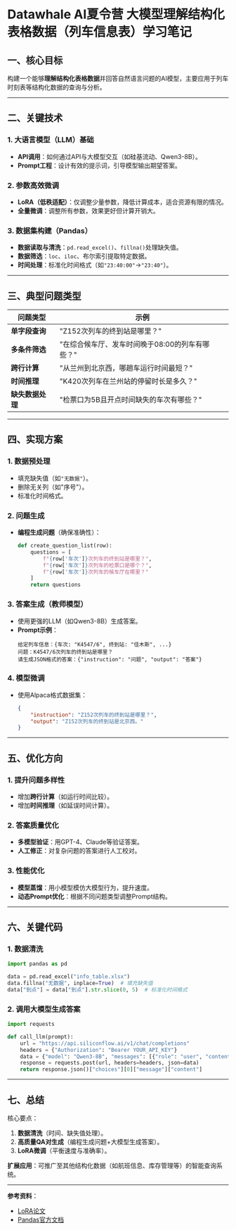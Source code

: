# **Datawhale AI夏令营 大模型理解结构化表格数据（列车信息表）学习笔记**

## **一、核心目标**
构建一个能够**理解结构化表格数据**并回答自然语言问题的AI模型，主要应用于列车时刻表等结构化数据的查询与分析。

---

## **二、关键技术**
### **1. 大语言模型（LLM）基础**
- **API调用**：如何通过API与大模型交互（如硅基流动、Qwen3-8B）。  
- **Prompt工程**：设计有效的提示词，引导模型输出期望答案。  

### **2. 参数高效微调**
- **LoRA（低秩适配）**：仅调整少量参数，降低计算成本，适合资源有限的情况。  
- **全量微调**：调整所有参数，效果更好但计算开销大。  

### **3. 数据集构建（Pandas）**
- **数据读取与清洗**：`pd.read_excel()`、`fillna()`处理缺失值。  
- **数据筛选**：`loc`、`iloc`、布尔索引提取特定数据。  
- **时间处理**：标准化时间格式（如`"23:40:00"`→`"23:40"`）。  

---

## **三、典型问题类型**
| 问题类型 | 示例 |
|----------|------|
| **单字段查询** | "Z152次列车的终到站是哪里？" |
| **多条件筛选** | "在综合候车厅、发车时间晚于08:00的列车有哪些？" |
| **跨行计算** | "从兰州到北京西，哪趟车运行时间最短？" |
| **时间推理** | "K420次列车在兰州站的停留时长是多久？" |
| **缺失数据处理** | "检票口为5B且开点时间缺失的车次有哪些？" |

---

## **四、实现方案**
### **1. 数据预处理**
- 填充缺失值（如`"无数据"`）。  
- 删除无关列（如"序号"）。  
- 标准化时间格式。  

### **2. 问题生成**
- **编程生成问题**（确保准确性）：  
  ```python
  def create_question_list(row):
      questions = [
          f"{row['车次']}次列车的终到站是哪里？",
          f"{row['车次']}次列车的检票口是哪个？",
          f"{row['车次']}次列车的候车厅在哪里？"
      ]
      return questions
  ```

### **3. 答案生成（教师模型）**
- 使用更强的LLM（如Qwen3-8B）生成答案。  
- **Prompt示例**：
  ```
  给定列车信息：{车次: "K4547/6", 终到站: "佳木斯", ...}  
  问题：K4547/6次列车的终到站是哪里？  
  请生成JSON格式的答案：{"instruction": "问题", "output": "答案"}  
  ```

### **4. 模型微调**
- 使用Alpaca格式数据集：
  ```json
  {
      "instruction": "Z152次列车的终到站是哪里？",
      "output": "Z152次列车的终到站是北京西。"
  }
  ```

---

## **五、优化方向**
### **1. 提升问题多样性**
- 增加**跨行计算**（如运行时间比较）。  
- 增加**时间推理**（如延误时间计算）。  

### **2. 答案质量优化**
- **多模型验证**：用GPT-4、Claude等验证答案。  
- **人工修正**：对复杂问题的答案进行人工校对。  

### **3. 性能优化**
- **模型蒸馏**：用小模型模仿大模型行为，提升速度。  
- **动态Prompt优化**：根据不同问题类型调整Prompt结构。  

---

## **六、关键代码**
### **1. 数据清洗**
```python
import pandas as pd

data = pd.read_excel("info_table.xlsx")
data.fillna("无数据", inplace=True)  # 填充缺失值
data["到点"] = data["到点"].str.slice(0, 5)  # 标准化时间格式
```

### **2. 调用大模型生成答案**
```python
import requests

def call_llm(prompt):
    url = "https://api.siliconflow.ai/v1/chat/completions"
    headers = {"Authorization": "Bearer YOUR_API_KEY"}
    data = {"model": "Qwen3-8B", "messages": [{"role": "user", "content": prompt}]}
    response = requests.post(url, headers=headers, json=data)
    return response.json()["choices"][0]["message"]["content"]
```

---

## **七、总结**
核心要点：
1. **数据清洗**（时间、缺失值处理）。  
2. **高质量QA对生成**（编程生成问题+大模型生成答案）。  
3. **LoRA微调**（平衡速度与准确率）。  

**扩展应用**：可推广至其他结构化数据（如航班信息、库存管理等）的智能查询系统。

---

**参考资料**：
- [LoRA论文](https://arxiv.org/abs/2106.09685)  
- [Pandas官方文档](https://pandas.pydata.org/docs/)
